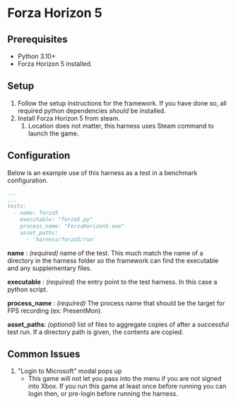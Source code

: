 # Forza Horizon 5

## Prerequisites

- Python 3.10+
- Forza Horizon 5 installed.

## Setup

  1. Follow the setup instructions for the framework. If you have done so, all required python dependencies *should* be installed.
  2. Install Forza Horizon 5 from steam.
      1. Location does not matter, this harness uses Steam command to launch the game.

## Configuration

Below is an example use of this harness as a test in a benchmark configuration.

```yaml
...
...
tests:
  - name: forza5
    executable: "forza5.py"
    process_name: "ForzaHorizon5.exe"
    asset_paths:
      - 'harness/forza5/run'
```

__name__ : _(required)_ name of the test. This much match the name of a directory in the harness folder so the framework
can find the executable and any supplementary files.

__executable__ : _(required)_ the entry point to the test harness. In this case a python script.

__process_name__ : _(required)_ The process name that should be the target for FPS recording (ex: PresentMon).

__asset_paths__: _(optional)_ list of files to aggregate copies of after a successful test run. If a directory path is
given, the contents are copied.

## Common Issues
1. "Login to Microsoft" modal pops up
    - This game will not let you pass into the menu if you are not signed into Xbox. If you run this game at least once before running you can login then, or pre-login before running the harness.
